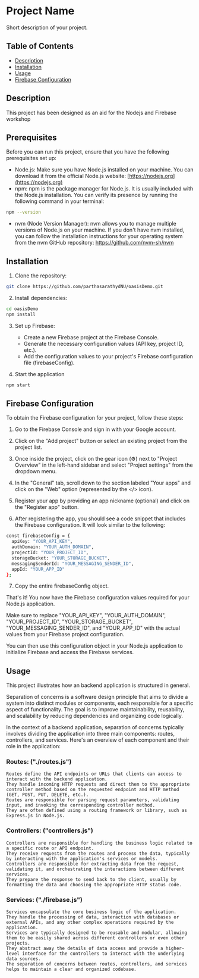 # Project Name

Short description of your project.

## Table of Contents

- [Description](#description)
- [Installation](#installation)
- [Usage](#usage)
- [Firebase Configuration](#firebase-configuration)

## Description

This project has been designed as an aid for the Nodejs and Firebase workshop

## Prerequisites

Before you can run this project, ensure that you have the following prerequisites set up:

- Node.js: Make sure you have Node.js installed on your machine. You can download it from the official Node.js website: [https://nodejs.org](https://nodejs.org)
- npm: npm is the package manager for Node.js. It is usually included with the Node.js installation. You can verify its presence by running the following command in your terminal:

```bash
npm --version
```
- nvm (Node Version Manager): nvm allows you to manage multiple versions of Node.js on your machine. If you don't have nvm installed, you can follow the installation instructions for your operating system from the nvm GitHub repository: https://github.com/nvm-sh/nvm

## Installation

1. Clone the repository:

```bash
git clone https://github.com/parthasarathydNU/oasisDemo.git
```

2. Install dependencies:

```bash
cd oasisDemo
npm install
```

3. Set up Firebase:
    - Create a new Firebase project at the Firebase Console.
    - Generate the necessary configuration values (API key, project ID, etc.).
    - Add the configuration values to your project's Firebase configuration file (firebaseConfig).

4. Start the application

```bash
npm start
```


## Firebase Configuration

To obtain the Firebase configuration for your project, follow these steps:

1. Go to the Firebase Console and sign in with your Google account.

2. Click on the "Add project" button or select an existing project from the project list.

3. Once inside the project, click on the gear icon (⚙️) next to "Project Overview" in the left-hand sidebar and select "Project settings" from the dropdown menu.

4. In the "General" tab, scroll down to the section labeled "Your apps" and click on the "Web" option (represented by the </> icon).

5. Register your app by providing an app nickname (optional) and click on the "Register app" button.

6. After registering the app, you should see a code snippet that includes the Firebase configuration. It will look similar to the following:

```bash
const firebaseConfig = {
  apiKey: "YOUR_API_KEY",
  authDomain: "YOUR_AUTH_DOMAIN",
  projectId: "YOUR_PROJECT_ID",
  storageBucket: "YOUR_STORAGE_BUCKET",
  messagingSenderId: "YOUR_MESSAGING_SENDER_ID",
  appId: "YOUR_APP_ID"
};
```

7. Copy the entire firebaseConfig object.

That's it! You now have the Firebase configuration values required for your Node.js application.

Make sure to replace "YOUR_API_KEY", "YOUR_AUTH_DOMAIN", "YOUR_PROJECT_ID", "YOUR_STORAGE_BUCKET", "YOUR_MESSAGING_SENDER_ID", and "YOUR_APP_ID" with the actual values from your Firebase project configuration.

You can then use this configuration object in your Node.js application to initialize Firebase and access the Firebase services.

## Usage

This project illustrates how an backend application is structured in general.

Separation of concerns is a software design principle that aims to divide a system into distinct modules or components, each responsible for a specific aspect of functionality. The goal is to improve maintainability, reusability, and scalability by reducing dependencies and organizing code logically.

In the context of a backend application, separation of concerns typically involves dividing the application into three main components: routes, controllers, and services. Here's an overview of each component and their role in the application:

### Routes: ("./routes.js")

```
Routes define the API endpoints or URLs that clients can access to interact with the backend application.
They handle incoming HTTP requests and direct them to the appropriate controller method based on the requested endpoint and HTTP method (GET, POST, PUT, DELETE, etc.).
Routes are responsible for parsing request parameters, validating input, and invoking the corresponding controller method.
They are often defined using a routing framework or library, such as Express.js in Node.js.
```

### Controllers: ("controllers.js")

```
Controllers are responsible for handling the business logic related to a specific route or API endpoint.
They receive requests from the routes and process the data, typically by interacting with the application's services or models.
Controllers are responsible for extracting data from the request, validating it, and orchestrating the interactions between different services.
They prepare the response to send back to the client, usually by formatting the data and choosing the appropriate HTTP status code.
```

### Services: ("./firebase.js")

```
Services encapsulate the core business logic of the application.
They handle the processing of data, interaction with databases or external APIs, and any other complex operations required by the application.
Services are typically designed to be reusable and modular, allowing them to be easily shared across different controllers or even other projects.
They abstract away the details of data access and provide a higher-level interface for the controllers to interact with the underlying data sources.
The separation of concerns between routes, controllers, and services helps to maintain a clear and organized codebase.
```